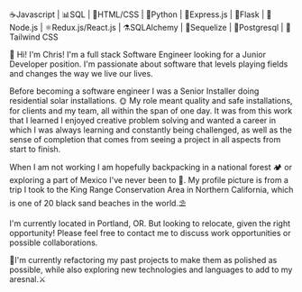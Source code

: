 ☕Javascript | 📊SQL | 🎨HTML/CSS | 🐍Python | 📩Express.js | 🧪Flask | 🔰Node.js | ⚛Redux.js/React.js | ⚗SQLAlchemy | 💠Sequelize | 🐘Postgresql | 💨Tailwind CSS

👋 Hi! I'm Chris! I'm a full stack Software Engineer looking for a Junior Developer position. I'm passionate about software that levels playing fields and changes the way we live our lives.

Before becoming a software engineer I was a Senior Installer doing residential solar installations. 🌞 My role meant quality and safe installations, for clients and my team, all within the span of one day. It was from this work that I learned I enjoyed creative problem solving and wanted a career in which I was always learning and constantly being challenged, as well as the sense of completion that comes from seeing a project in all aspects from start to finish.

When I am not working I am hopefully backpacking in a national forest 🏕 or exploring a part of Mexico I've never been to 🌵. My profile picture is from a trip I took to the King Range Conservation Area in Northern California, which is one of 20 black sand beaches in the world.⛱

I'm currently located in Portland, OR. But looking to relocate, given the right opportunity! Please feel free to contact me to discuss work opportunities or possible collaborations.

🤔I'm currently refactoring my past projects to make them as polished as possible, while also exploring new technologies and languages to add to my aresnal.⚔

<!--
**cludwell/cludwell** is a ✨ _special_ ✨ repository because its `README.md` (this file) appears on your GitHub profile.

Here are some ideas to get you started:

- 🔭 I’m currently working on ...
- 🌱 I’m currently learning ...
- 👯 I’m looking to collaborate on ...
- 🤔 I’m looking for help with ...
- 💬 Ask me about ...
- 📫 How to reach me: ...
- 😄 Pronouns: ...
- ⚡ Fun fact: ...
-->
